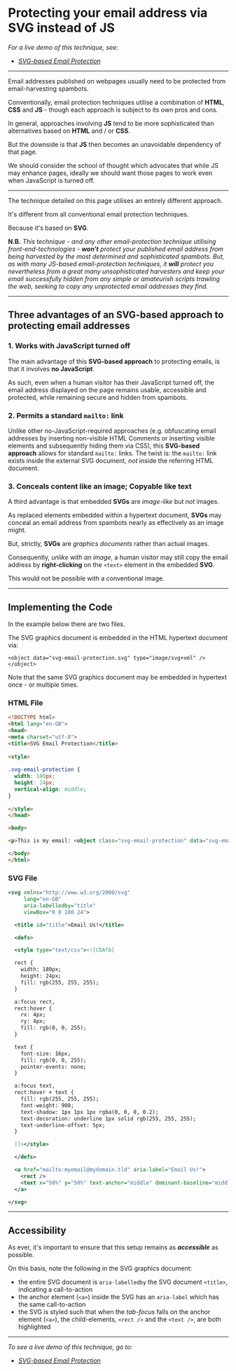 # Protecting your email address via SVG instead of JS

*For a live demo of this technique, see:*

 - [*SVG-based Email Protection*](https://rouninmedia.github.io/protecting-your-email-address-via-svg-instead-of-js/svg-email-protection.html)

______

Email addresses published on webpages usually need to be protected from email-harvesting spambots.

Conventionally, email protection techniques utilise a combination of **HTML**, **CSS** and **JS** - though each approach is subject to its own pros and cons.

In general, approaches involving **JS** tend to be more sophisticated than alternatives based on **HTML** and / or **CSS**.

But the downside is that **JS** then becomes an unavoidable dependency of that page.

We should consider the school of thought which advocates that while JS may enhance pages, ideally we should want those pages to work even when JavaScript is turned off.

_____

The technique detailed on this page utilises an entirely different approach.

It's different from all conventional email protection techniques.

Because it's based on **SVG**.

**N.B.** *This technique - and any other email-protection technique utilising front-end-technologies - **won't** protect your published email address from being harvested by the most determined and sophisticated spambots. But, as with many JS-based email-protection techniques, it **will** protect you nevertheless from a great many unsophisticated harvesters and keep your email successfully hidden from any simple or amateurish scripts trawling the web, seeking to copy any unprotected email addresses they find.*

_____

## Three advantages of an SVG-based approach to protecting email addresses

### 1. Works with JavaScript turned off
The main advantage of this **SVG-based approach** to protecting emails, is that it involves **no JavaScript**.

As such, even when a human visitor has their JavaScript turned off, the email address displayed on the page remains usable, accessible and protected, while remaining secure and hidden from spambots.

### 2. Permits a standard `mailto:` link
Unlike other no-JavaScript-required approaches (e.g. obfuscating email addresses by inserting non-visible HTML Comments or inserting visible elements and subsequently hiding them via CSS), this **SVG-based approach** allows for standard `mailto:` links. The twist is: the `mailto:` link exists inside the external SVG document, *not* inside the referring HTML document.

### 3. Conceals content like an image; Copyable like text

A third advantage is that embedded **SVGs** are *image-like* but *not* images.

As replaced elements embedded within a hypertext document, **SVGs** may conceal an email address from spambots nearly as effectively as an image might. 

But, strictly, **SVGs** are *graphics documents* rather than actual images.

Consequently, *unlike with an image*, a human visitor may still copy the email address by **right-clicking** on the `<text>` element in the embedded **SVG**.

This would not be possible with a conventional image.

________

## Implementing the Code

In the example below there are two files.

The SVG graphics document is embedded in the HTML hypertext document via:

    <object data="svg-email-protection.svg" type="image/svg+xml" /></object>

Note that the same SVG graphics document may be embedded in hypertext once - or multiple times.

### HTML File

```html
<!DOCTYPE html>
<html lang="en-GB">
<head>
<meta charset="utf-8">
<title>SVG Email Protection</title>
    
<style>
    
.svg-email-protection {
  width: 180px;
  height: 24px;
  vertical-align: middle;
}
    
</style>
</head>

<body>

<p>This is my email: <object class="svg-email-protection" data="svg-email-protection.svg" type="image/svg+xml"></object></p>

</body>
</html>
```

### SVG File
```svg
<svg xmlns="http://www.w3.org/2000/svg"
     lang="en-GB"
     aria-labelledby="title"
     viewBox="0 0 180 24">

  <title id="title">Email Us!</title>

  <defs>

  <style type="text/css"><![CDATA[

  rect {
    width: 180px;
    height: 24px;
    fill: rgb(255, 255, 255);
  }

  a:focus rect,
  rect:hover {
    rx: 4px;
    ry: 4px;
    fill: rgb(0, 0, 255);
  }

  text {
    font-size: 16px;
    fill: rgb(0, 0, 255);
    pointer-events: none;
  }

  a:focus text,
  rect:hover + text {
    fill: rgb(255, 255, 255);
    font-weight: 900;
    text-shadow: 1px 1px 1px rgba(0, 0, 0, 0.2);
    text-decoration: underline 1px solid rgb(255, 255, 255);
    text-underline-offset: 5px;
  }

  ]]></style>

  </defs>

  <a href="mailto:myemail@mydomain.tld" aria-label="Email Us!">
    <rect />
    <text x="50%" y="50%" text-anchor="middle" dominant-baseline="middle">myemail@mydomain.tld</text>
  </a>

</svg>
```

_______

## Accessibility

As ever, it's important to ensure that this setup remains as ***accessible*** as possible.

On this basis, note the following in the SVG graphics document:

 - the entire SVG document is `aria-labelledby` the SVG document `<title>`, indicating a call-to-action
 - the anchor element (`<a>`) inside the SVG has an `aria-label` which has the same call-to-action
 - the SVG is styled such that when the *tab-focus* falls on the anchor element (`<a>`), the child-elements, `<rect />` and the `<text />`, are both highlighted
 
 ______


*To see a live demo of this technique, go to:*

 - [*SVG-based Email Protection*](https://rouninmedia.github.io/protecting-your-email-address-via-svg-instead-of-js/svg-email-protection.html)
